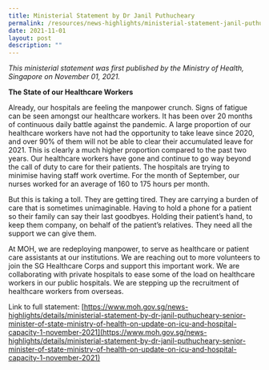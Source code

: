 ```yaml
---
title: Ministerial Statement by Dr Janil Puthucheary
permalink: /resources/news-highlights/ministerial-statement-janil-puthucheary-2021
date: 2021-11-01
layout: post
description: ""
---
```


*This ministerial statement was first published by the Ministry of Health, Singapore on November 01, 2021.*

**The State of our Healthcare Workers**

Already, our hospitals are feeling the manpower crunch. Signs of fatigue can be seen amongst our healthcare workers. It has been over 20 months of continuous daily battle against the pandemic. A large proportion of our healthcare workers have not had the opportunity to take leave since 2020, and over 90% of them will not be able to clear their accumulated leave for 2021. This is clearly a much higher proportion compared to the past two years. Our healthcare workers have gone and continue to go way beyond the call of duty to care for their patients. The hospitals are trying to minimise having staff work overtime. For the month of September, our nurses worked for an average of 160 to 175 hours per month.

But this is taking a toll. They are getting tired. They are carrying a burden of care that is sometimes unimaginable. Having to hold a phone for a patient so their family can say their last goodbyes. Holding their patient’s hand, to keep them company, on behalf of the patient’s relatives. They need all the support we can give them.

At MOH, we are redeploying manpower, to serve as healthcare or patient care assistants at our institutions. We are reaching out to more volunteers to join the SG Healthcare Corps and support this important work. We are collaborating with private hospitals to ease some of the load on healthcare workers in our public hospitals. We are stepping up the recruitment of healthcare workers from overseas.

Link to full statement: [https://www.moh.gov.sg/news-highlights/details/ministerial-statement-by-dr-janil-puthucheary-senior-minister-of-state-ministry-of-health-on-update-on-icu-and-hospital-capacity-1-november-2021](https://www.moh.gov.sg/news-highlights/details/ministerial-statement-by-dr-janil-puthucheary-senior-minister-of-state-ministry-of-health-on-update-on-icu-and-hospital-capacity-1-november-2021)